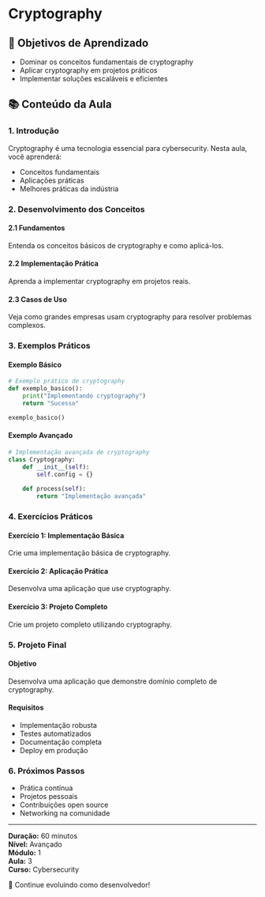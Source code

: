 # Cryptography

## 🎯 Objetivos de Aprendizado
- Dominar os conceitos fundamentais de cryptography
- Aplicar cryptography em projetos práticos
- Implementar soluções escaláveis e eficientes

## 📚 Conteúdo da Aula

### 1. Introdução
Cryptography é uma tecnologia essencial para cybersecurity. Nesta aula, você aprenderá:

- Conceitos fundamentais
- Aplicações práticas
- Melhores práticas da indústria

### 2. Desenvolvimento dos Conceitos

#### 2.1 Fundamentos
Entenda os conceitos básicos de cryptography e como aplicá-los.

#### 2.2 Implementação Prática
Aprenda a implementar cryptography em projetos reais.

#### 2.3 Casos de Uso
Veja como grandes empresas usam cryptography para resolver problemas complexos.

### 3. Exemplos Práticos

#### Exemplo Básico
```python
# Exemplo prático de cryptography
def exemplo_basico():
    print("Implementando cryptography")
    return "Sucesso"

exemplo_basico()
```

#### Exemplo Avançado
```python
# Implementação avançada de cryptography
class Cryptography:
    def __init__(self):
        self.config = {}
    
    def process(self):
        return "Implementação avançada"
```

### 4. Exercícios Práticos

#### Exercício 1: Implementação Básica
Crie uma implementação básica de cryptography.

#### Exercício 2: Aplicação Prática
Desenvolva uma aplicação que use cryptography.

#### Exercício 3: Projeto Completo
Crie um projeto completo utilizando cryptography.

### 5. Projeto Final

#### Objetivo
Desenvolva uma aplicação que demonstre domínio completo de cryptography.

#### Requisitos
- Implementação robusta
- Testes automatizados
- Documentação completa
- Deploy em produção

### 6. Próximos Passos

- Prática contínua
- Projetos pessoais
- Contribuições open source
- Networking na comunidade

---

**Duração:** 60 minutos  
**Nível:** Avançado  
**Módulo:** 1  
**Aula:** 3  
**Curso:** Cybersecurity

🎉 Continue evoluindo como desenvolvedor!
